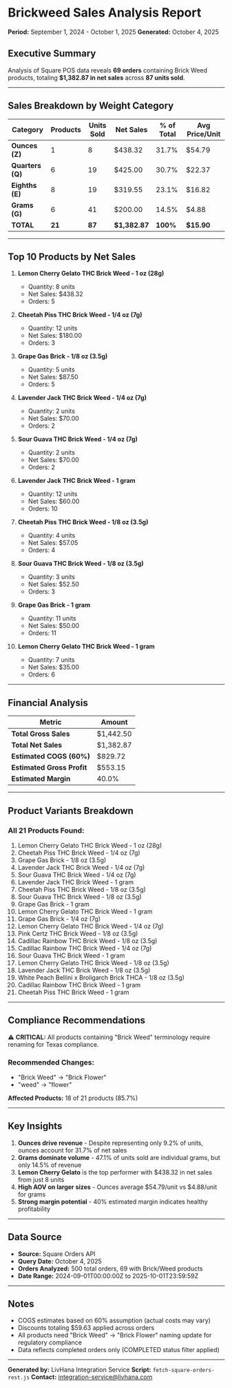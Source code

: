 # Brickweed Sales Analysis Report
**Period:** September 1, 2024 - October 1, 2025
**Generated:** October 4, 2025

## Executive Summary

Analysis of Square POS data reveals **69 orders** containing Brick Weed products, totaling **$1,382.87 in net sales** across **87 units sold**.

---

## Sales Breakdown by Weight Category

| Category | Products | Units Sold | Net Sales | % of Total | Avg Price/Unit |
|----------|----------|------------|-----------|------------|----------------|
| **Ounces (Z)** | 1 | 8 | $438.32 | 31.7% | $54.79 |
| **Quarters (Q)** | 6 | 19 | $425.00 | 30.7% | $22.37 |
| **Eighths (E)** | 8 | 19 | $319.55 | 23.1% | $16.82 |
| **Grams (G)** | 6 | 41 | $200.00 | 14.5% | $4.88 |
| **TOTAL** | **21** | **87** | **$1,382.87** | **100%** | **$15.90** |

---

## Top 10 Products by Net Sales

1. **Lemon Cherry Gelato THC Brick Weed - 1 oz (28g)**
   - Quantity: 8 units
   - Net Sales: $438.32
   - Orders: 5

2. **Cheetah Piss THC Brick Weed - 1/4 oz (7g)**
   - Quantity: 12 units
   - Net Sales: $180.00
   - Orders: 3

3. **Grape Gas Brick - 1/8 oz (3.5g)**
   - Quantity: 5 units
   - Net Sales: $87.50
   - Orders: 5

4. **Lavender Jack THC Brick Weed - 1/4 oz (7g)**
   - Quantity: 2 units
   - Net Sales: $70.00
   - Orders: 2

5. **Sour Guava THC Brick Weed - 1/4 oz (7g)**
   - Quantity: 2 units
   - Net Sales: $70.00
   - Orders: 2

6. **Lavender Jack THC Brick Weed - 1 gram**
   - Quantity: 12 units
   - Net Sales: $60.00
   - Orders: 10

7. **Cheetah Piss THC Brick Weed - 1/8 oz (3.5g)**
   - Quantity: 4 units
   - Net Sales: $57.05
   - Orders: 4

8. **Sour Guava THC Brick Weed - 1/8 oz (3.5g)**
   - Quantity: 3 units
   - Net Sales: $52.50
   - Orders: 3

9. **Grape Gas Brick - 1 gram**
   - Quantity: 11 units
   - Net Sales: $50.00
   - Orders: 11

10. **Lemon Cherry Gelato THC Brick Weed - 1 gram**
    - Quantity: 7 units
    - Net Sales: $35.00
    - Orders: 6

---

## Financial Analysis

| Metric | Amount |
|--------|--------|
| **Total Gross Sales** | $1,442.50 |
| **Total Net Sales** | $1,382.87 |
| **Estimated COGS (60%)** | $829.72 |
| **Estimated Gross Profit** | $553.15 |
| **Estimated Margin** | 40.0% |

---

## Product Variants Breakdown

### All 21 Products Found:

1. Lemon Cherry Gelato THC Brick Weed - 1 oz (28g)
2. Cheetah Piss THC Brick Weed - 1/4 oz (7g)
3. Grape Gas Brick - 1/8 oz (3.5g)
4. Lavender Jack THC Brick Weed - 1/4 oz (7g)
5. Sour Guava THC Brick Weed - 1/4 oz (7g)
6. Lavender Jack THC Brick Weed - 1 gram
7. Cheetah Piss THC Brick Weed - 1/8 oz (3.5g)
8. Sour Guava THC Brick Weed - 1/8 oz (3.5g)
9. Grape Gas Brick - 1 gram
10. Lemon Cherry Gelato THC Brick Weed - 1 gram
11. Grape Gas Brick - 1/4 oz (7g)
12. Lemon Cherry Gelato THC Brick Weed - 1/4 oz (7g)
13. Pink Certz THC Brick Weed - 1/8 oz (3.5g)
14. Cadillac Rainbow THC Brick Weed - 1/8 oz (3.5g)
15. Cadillac Rainbow THC Brick Weed - 1/4 oz (7g)
16. Sour Guava THC Brick Weed - 1 gram
17. Lemon Cherry Gelato THC Brick Weed - 1/8 oz (3.5g)
18. Lavender Jack THC Brick Weed - 1/8 oz (3.5g)
19. White Peach Bellini x Broligarch Brick THCA - 1/8 oz (3.5g)
20. Cadillac Rainbow THC Brick Weed - 1 gram
21. Cheetah Piss THC Brick Weed - 1 gram

---

## Compliance Recommendations

⚠️ **CRITICAL:** All products containing "Brick Weed" terminology require renaming for Texas compliance.

### Recommended Changes:
- "Brick Weed" → "Brick Flower"
- "weed" → "flower"

**Affected Products:** 18 of 21 products (85.7%)

---

## Key Insights

1. **Ounces drive revenue** - Despite representing only 9.2% of units, ounces account for 31.7% of net sales
2. **Grams dominate volume** - 47.1% of units sold are individual grams, but only 14.5% of revenue
3. **Lemon Cherry Gelato** is the top performer with $438.32 in net sales from just 8 units
4. **High AOV on larger sizes** - Ounces average $54.79/unit vs $4.88/unit for grams
5. **Strong margin potential** - 40% estimated margin indicates healthy profitability

---

## Data Source
- **Source:** Square Orders API
- **Query Date:** October 4, 2025
- **Orders Analyzed:** 500 total orders, 69 with Brick/Weed products
- **Date Range:** 2024-09-01T00:00:00Z to 2025-10-01T23:59:59Z

---

## Notes

- COGS estimates based on 60% assumption (actual costs may vary)
- Discounts totaling $59.63 applied across orders
- All products need "Brick Weed" → "Brick Flower" naming update for regulatory compliance
- Data reflects completed orders only (COMPLETED status filter applied)

---

**Generated by:** LivHana Integration Service
**Script:** `fetch-square-orders-rest.js`
**Contact:** integration-service@livhana.com
